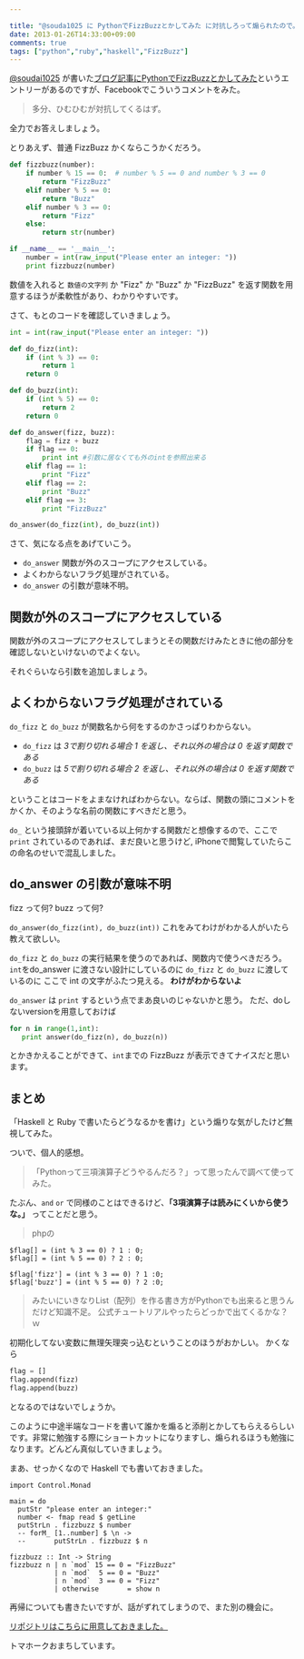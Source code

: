 ```yaml
---

title: "@souda1025 に PythonでFizzBuzzとかしてみた に対抗しろって煽られたので。"
date: 2013-01-26T14:33:00+09:00
comments: true
tags: ["python","ruby","haskell","FizzBuzz"]
---
```


[@soudai1025](http://twitter.com/soudai1025) が書いた[ブログ記事にPythonでFizzBuzzとかしてみた](http://soudai1025.blogspot.jp/2013/01/pythonfizzbuzz.html?spref=fb)というエントリーがあるのですが、Facebookでこういうコメントをみた。

> 多分、ひむひむが対抗してくるはず。

全力でお答えしましょう。

とりあえず、普通 FizzBuzz かくならこうかくだろう。

```python
def fizzbuzz(number):
    if number % 15 == 0:  # number % 5 == 0 and number % 3 == 0
        return "FizzBuzz"
    elif number % 5 == 0:
        return "Buzz"
    elif number % 3 == 0:
        return "Fizz"
    else:
        return str(number)

if __name__ == '__main__':
    number = int(raw_input("Please enter an integer: "))
    print fizzbuzz(number)
```

数値を入れると `数値の文字列` か "Fizz" か "Buzz" か "FizzBuzz" を返す関数を用意するほうが柔軟性があり、わかりやすいです。

さて、もとのコードを確認していきましょう。

```python
int = int(raw_input("Please enter an integer: "))

def do_fizz(int):
    if (int % 3) == 0:
        return 1
    return 0

def do_buzz(int):
    if (int % 5) == 0:
        return 2
    return 0

def do_answer(fizz, buzz):
    flag = fizz + buzz
    if flag == 0:
        print int #引数に居なくても外のintを参照出来る
    elif flag == 1:
        print "Fizz"
    elif flag == 2:
        print "Buzz"
    elif flag == 3:
        print "FizzBuzz"

do_answer(do_fizz(int), do_buzz(int))
```

さて、気になる点をあげていこう。

* `do_answer` 関数が外のスコープにアクセスしている。
* よくわからないフラグ処理がされている。
* `do_answer` の引数が意味不明。

## 関数が外のスコープにアクセスしている

関数が外のスコープにアクセスしてしまうとその関数だけみたときに他の部分を確認しないといけないのでよくない。

それぐらいなら引数を追加しましょう。

## よくわからないフラグ処理がされている

`do_fizz` と `do_buzz` が関数名から何をするのかさっぱりわからない。

* `do_fizz` は *3で割り切れる場合 1 を返し、それ以外の場合は 0 を返す関数である*
* `do_buzz` は *5で割り切れる場合 2 を返し、それ以外の場合は 0 を返す関数である*

ということはコードをよまなければわからない。ならば、関数の頭にコメントをかくか、そのような名前の関数にすべきだと思う。

`do_` という接頭辞が着いている以上何かする関数だと想像するので、ここで `print` されているのであれば、まだ良いと思うけど, iPhoneで閲覧していたらこの命名のせいで混乱しました。

## do_answer の引数が意味不明

fizz って何? buzz って何?

`do_answer(do_fizz(int), do_buzz(int))` これをみてわけがわかる人がいたら教えて欲しい。

`do_fizz` と `do_buzz` の実行結果を使うのであれば、関数内で使うべきだろう。`int`をdo_answer に渡さない設計にしているのに `do_fizz` と `do_buzz` に渡しているのに ここで int の文字がふたつ見える。 **わけがわからないよ**

`do_answer` は `print` するという点でまあ良いのじゃないかと思う。
ただ、doしないversionを用意しておけば

```python
for n in range(1,int):
   print answer(do_fizz(n), do_buzz(n))
```

とかきかえることができて、`int`までの FizzBuzz が表示できてナイスだと思います。

## まとめ

「Haskell と Ruby で書いたらどうなるかを書け」という煽りな気がしたけど無視してみた。

ついで、個人的感想。

> 「Pythonって三項演算子どうやるんだろ？」って思ったんで調べて使ってみた。

たぶん、`and` `or` で同様のことはできるけど、**「3項演算子は読みにくいから使うな。」** ってことだと思う。

> phpの

```
$flag[] = (int % 3 == 0) ? 1 : 0;
$flag[] = (int % 5 == 0) ? 2 : 0;

$flag['fizz'] = (int % 3 == 0) ? 1 :0;
$flag['buzz'] = (int % 5 == 0) ? 2 :0;
```

> みたいにいきなりList（配列）を作る書き方がPythonでも出来ると思うんだけど知識不足。
> 公式チュートリアルやったらどっかで出てくるかな？ｗ

初期化してない変数に無理矢理突っ込むということのほうがおかしい。
かくなら
```python
flag = []
flag.append(fizz)
flag.append(buzz)
```
となるのではないでしょうか。

このように中途半端なコードを書いて誰かを煽ると添削とかしてもらえるらしいです。非常に勉強する際にショートカットになりますし、煽られるほうも勉強になります。どんどん真似していきましょう。


まあ、せっかくなので Haskell でも書いておきました。

```
import Control.Monad

main = do
  putStr "please enter an integer:"
  number <- fmap read $ getLine
  putStrLn . fizzbuzz $ number
  -- forM_ [1..number] $ \n ->
  --       putStrLn . fizzbuzz $ n

fizzbuzz :: Int -> String
fizzbuzz n | n `mod` 15 == 0 = "FizzBuzz"
           | n `mod`  5 == 0 = "Buzz"
           | n `mod`  3 == 0 = "Fizz"
           | otherwise       = show n
```


再帰についても書きたいですが、話がずれてしまうので、また別の機会に。

[リポジトリはこちらに用意しておきました。](https://github.com/eiel/soudai-FizzBuzz)

トマホークおまちしています。
